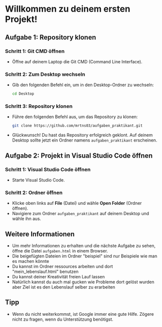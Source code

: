 # Willkommen zu deinem ersten Projekt!

## Aufgabe 1: Repository klonen

### Schritt 1: Git CMD öffnen
- Öffne auf deinem Laptop die Git CMD (Command Line Interface).

### Schritt 2: Zum Desktop wechseln
- Gib den folgenden Befehl ein, um in den Desktop-Ordner zu wechseln:
    ```bash
    cd Desktop
    ```

### Schritt 3: Repository klonen
- Führe den folgenden Befehl aus, um das Repository zu klonen:
    ```bash
    git clone https://github.com/mrtns03/aufgaben_praktikant.git
    ```

- Glückwunsch! Du hast das Repository erfolgreich geklont. Auf deinem Desktop sollte jetzt ein Ordner namens `aufgaben_praktikant` erscheinen.

## Aufgabe 2: Projekt in Visual Studio Code öffnen

### Schritt 1: Visual Studio Code öffnen
- Starte Visual Studio Code.

### Schritt 2: Ordner öffnen
- Klicke oben links auf **File** (Datei) und wähle **Open Folder** (Ordner öffnen).
- Navigiere zum Ordner `aufgaben_praktikant` auf deinem Desktop und wähle ihn aus.

## Weitere Informationen

- Um mehr Informationen zu erhalten und die nächste Aufgabe zu sehen, öffne die Datei `aufgaben.html` in einem Browser.
- Die beigefügten Dateien im Ordner "beispiel" sind nur Beispiele wie man es machen könnte
- Du kannst im Ordner ressources arbeiten und dort "mein_lebenslauf.html" benutzen
- Du kannst deiner Kreativität freien Lauf lassen
- Natürlich kannst du auch mal gucken wie Probleme dort gelöst wurden aber Ziel ist es den Lebenslauf selber zu erarbeiten

## Tipp

- Wenn du nicht weiterkommst, ist Google immer eine gute Hilfe. Zögere nicht zu fragen, wenn du Unterstützung benötigst.
